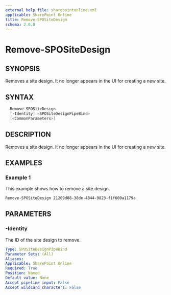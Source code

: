 ```yaml
---
external help file: sharepointonline.xml
applicable: SharePoint Online
title: Remove-SPOSiteDesign
schema: 2.0.0
---
```


# Remove-SPOSiteDesign

## SYNOPSIS

Removes a site design. It no longer appears in the UI for creating a new site.

## SYNTAX

```powershell
  Remove-SPOSiteDesign
  [-Identity] <SPOSiteDesignPipeBind>
  [<CommonParameters>]
```

## DESCRIPTION

Removes a site design. It no longer appears in the UI for creating a new site.

## EXAMPLES

### Example 1

This example shows how to remove a site design. 

```powershell
Remove-SPOSiteDesign 21209d88-38de-4844-9823-f1f600a1179a
```


## PARAMETERS

### -Identity
The ID of the site design to remove.

```yaml
Type: SPOSiteDesignPipeBind
Parameter Sets: (All)
Aliases: 
Applicable: SharePoint Online
Required: True 
Position: Named
Default value: None
Accept pipeline input: False
Accept wildcard characters: False  
```

